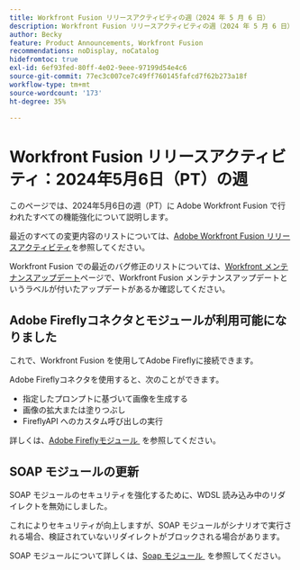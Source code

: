 ```yaml
---
title: Workfront Fusion リリースアクティビティの週（2024 年 5 月 6 日）
description: Workfront Fusion リリースアクティビティの週（2024 年 5 月 6 日）
author: Becky
feature: Product Announcements, Workfront Fusion
recommendations: noDisplay, noCatalog
hidefromtoc: true
exl-id: 6ef93fed-80ff-4e02-9eee-97199d54e4c6
source-git-commit: 77ec3c007ce7c49ff760145fafcd7f62b273a18f
workflow-type: tm+mt
source-wordcount: '173'
ht-degree: 35%

---
```


# Workfront Fusion リリースアクティビティ：2024年5月6日（PT）の週

このページでは、2024年5月6日の週（PT）に Adobe Workfront Fusion で行われたすべての機能強化について説明します。

最近のすべての変更内容のリストについては、[Adobe Workfront Fusion リリースアクティビティ](/help/workfront-fusion/fusion-product-releases/fusion-release-activity.md)を参照してください。

Workfront Fusion での最近のバグ修正のリストについては、[Workfront メンテナンスアップデート](https://experienceleague.adobe.com/docs/workfront-known-issues/releases/current-updates.html?lang=ja)ページで、Workfront Fusion メンテナンスアップデートというラベルが付いたアップデートがあるか確認してください。

## Adobe Fireflyコネクタとモジュールが利用可能になりました

これで、Workfront Fusion を使用してAdobe Fireflyに接続できます。

Adobe Fireflyコネクタを使用すると、次のことができます。

* 指定したプロンプトに基づいて画像を生成する
* 画像の拡大または塗りつぶし
* FireflyAPI へのカスタム呼び出しの実行

詳しくは、[Adobe Fireflyモジュール &#x200B;](/help/workfront-fusion/references/apps-and-modules/adobe-connectors/adobe-firefly-modules.md) を参照してください。

## SOAP モジュールの更新

SOAP モジュールのセキュリティを強化するために、WDSL 読み込み中のリダイレクトを無効にしました。

これによりセキュリティが向上しますが、SOAP モジュールがシナリオで実行される場合、検証されていないリダイレクトがブロックされる場合があります。

SOAP モジュールについて詳しくは、[Soap モジュール &#x200B;](/help/workfront-fusion/references/apps-and-modules/universal-connectors/soap-module.md) を参照してください。
